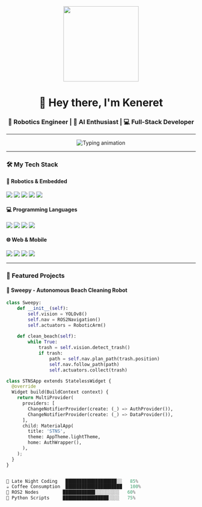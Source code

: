 <div align="center">
  <img src="https://media.giphy.com/media/v1.Y2lkPTc5MGI3NjExcW5mOGVkY2J1Z2J4d2R0dWJ1aXJqY2V4eGZ2bHZqZzRlZGZ6eWZ6biZlcD12MV9pbnRlcm5hbF9naWZfYnlfaWQmY3Q9Zw/qgQUggAC3Pfv687qPC/giphy.gif" width="200"/>
  <h1>👋 Hey there, I'm Keneret</h1>
  <h3>🤖 Robotics Engineer | 🧠 AI Enthusiast | 💻 Full-Stack Developer</h3>
</div>

---

<p align="center">
  <img src="https://readme-typing-svg.demolab.com?font=Fira+Code&pause=1000&color=22D3F7&center=true&vCenter=true&width=435&lines=Building+the+future+with+circuits+and+code;Turning+coffee+into+robotic+solutions;ROS2+%7C+Computer+Vision+%7C+Embedded+Systems" alt="Typing animation" />
</p>

---

### 🛠️ My Tech Stack

#### 🤖 Robotics & Embedded
<p>
  <img src="https://img.shields.io/badge/ROS2-22314E?style=for-the-badge&logo=ros&logoColor=white" />
  <img src="https://img.shields.io/badge/Arduino-00979D?style=for-the-badge&logo=arduino&logoColor=white" />
  <img src="https://img.shields.io/badge/Raspberry%20Pi-A22846?style=for-the-badge&logo=raspberrypi&logoColor=white" />
  <img src="https://img.shields.io/badge/NVIDIA%20Jetson-76B900?style=for-the-badge&logo=nvidia&logoColor=white" />
  <img src="https://img.shields.io/badge/OpenCV-5C3EE8?style=for-the-badge&logo=opencv&logoColor=white" />
</p>

#### 💻 Programming Languages
<p>
  <img src="https://img.shields.io/badge/Python-3776AB?style=for-the-badge&logo=python&logoColor=white" />
  <img src="https://img.shields.io/badge/C++-00599C?style=for-the-badge&logo=c%2B%2B&logoColor=white" />
  <img src="https://img.shields.io/badge/JavaScript-F7DF1E?style=for-the-badge&logo=javascript&logoColor=black" />
  <img src="https://img.shields.io/badge/Dart-0175C2?style=for-the-badge&logo=dart&logoColor=white" />
</p>

#### 🌐 Web & Mobile
<p>
  <img src="https://img.shields.io/badge/Django-092E20?style=for-the-badge&logo=django&logoColor=white" />
  <img src="https://img.shields.io/badge/Flutter-02569B?style=for-the-badge&logo=flutter&logoColor=white" />
  <img src="https://img.shields.io/badge/React-61DAFB?style=for-the-badge&logo=react&logoColor=black" />
  <img src="https://img.shields.io/badge/Node.js-339933?style=for-the-badge&logo=nodedotjs&logoColor=white" />
</p>

---

### 🚀 Featured Projects

#### 🤖 Sweepy - Autonomous Beach Cleaning Robot
```python
class Sweepy:
    def __init__(self):
        self.vision = YOLOv8()
        self.nav = ROS2Navigation()
        self.actuators = RoboticArm()
    
    def clean_beach(self):
        while True:
            trash = self.vision.detect_trash()
            if trash:
                path = self.nav.plan_path(trash.position)
                self.nav.follow_path(path)
                self.actuators.collect(trash)

class STNSApp extends StatelessWidget {
  @override
  Widget build(BuildContext context) {
    return MultiProvider(
      providers: [
        ChangeNotifierProvider(create: (_) => AuthProvider()),
        ChangeNotifierProvider(create: (_) => DataProvider()),
      ],
      child: MaterialApp(
        title: 'STNS',
        theme: AppTheme.lightTheme,
        home: AuthWrapper(),
      ),
    );
  }
}


🌙 Late Night Coding   ███████████████████░░   85% 
☕ Coffee Consumption  █████████████████████   100%
🤖 ROS2 Nodes         ████████████░░░░░░░░░   60%
🐍 Python Scripts     █████████████████░░░░   75%
